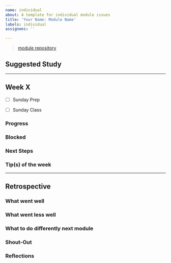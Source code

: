 ```yaml
---
name: individual
about: A template for individual module issues
title: 'Your Name: Module Name'
labels: individual
assignees: ''

---
```


<!-- you will create ONE individual issue per module 
  at the beginning of the module you will fill in Suggested Study & Exercises 
  each week of the module you will add a new section to this ONE issue including
  - check-boxes for prep work and class work
  - checklist for the weekly project (or link to group issue)
  - wednesday check-in
  at the end of the module, you will fill in the Retrospective section 
-->

<!-- include a link to this module's repository -->
> [module repository](_) 

## Suggested Study
<!-- create a checklist from the module repo README -->
<!-- one check-box per topic is enough, no need to list each link -->
<!-- check off a topic when you are confident applying the concept in your projects -->


---

<!-- copy this section, once for each week -->
## Week X

<!-- confirm that you prepared for Sunday -->
- [ ] Sunday Prep
<!-- confirm that you have understood the Sunday lesson -->
- [ ] Sunday Class
<!-- link to your week's project -->
<!-- if it's a group project, link to the group issue -->
<!-- if it's an individual project, copy-paste the checklist right here -->


<!-- the next 4 headers are for Wednesday Check-In -->
### Progress

### Blocked

### Next Steps

### Tip(s) of the week

---

## Retrospective
<!-- fill this out at the end of the module -->

### What went well

### What went less well

### What to do differently next module

### Shout-Out

### Reflections
